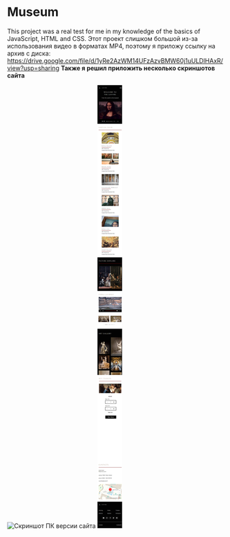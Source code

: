 # Museum
This project was a real test for me in my knowledge of the basics of JavaScript, HTML and CSS.
Этот проект слишком большой из-за использования видео в форматах MP4, поэтому я приложу ссылку на архив с диска:
https://drive.google.com/file/d/1yRe2AzWM14UFzAzvBMW60j1uULDlHAxR/view?usp=sharing
**Также я решил приложить несколько скриншотов сайта**

![Скриншот ПК версии сайта](mesuum_PC.png)
![Скриншот мобильной версии сайта](mesuum_mobile.png)
